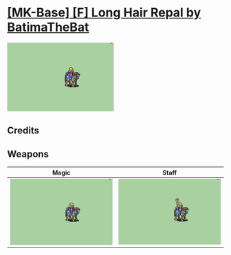 # [\[MK-Base\] \[F\] Long Hair Repal by BatimaTheBat](./)

<img src="./6.%20Magic/Magic_000.png" alt="[MK-Base] [F] Long Hair Repal by BatimaTheBat standing" />

## Credits



## Weapons


|Magic |Staff |
|  :---: | :---: |
| <img alt="Magic animation" src="./6.%20Magic/Magic.gif" /> | <img alt="Staff animation" src="./7.%20Staff/Staff.gif" /> |
